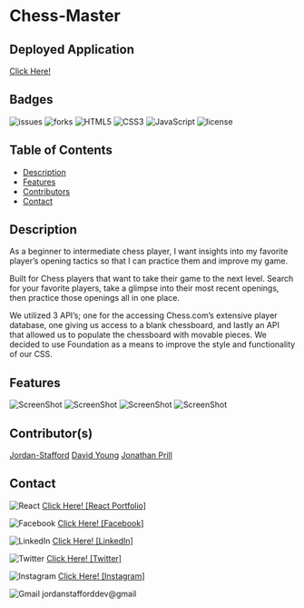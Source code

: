 # Chess-Master

## Deployed Application
[Click Here!](https://jowstafford.github.io/ChessMaster/)

## Badges
![issues](https://img.shields.io/github/issues/Jordan-Stafford/HTML-CSS-Git-Code-Refactor?style=for-the-badge)
![forks](https://img.shields.io/github/forks/Jordan-Stafford/HTML-CSS-Git-Code-Refactor?style=for-the-badge)
![HTML5](https://img.shields.io/badge/html5-%23E34F26.svg?style=for-the-badge&logo=html5&logoColor=white)
![CSS3](https://img.shields.io/badge/css3-%231572B6.svg?style=for-the-badge&logo=css3&logoColor=white)
![JavaScript](https://img.shields.io/badge/javascript-%23323330.svg?style=for-the-badge&logo=javascript&logoColor=%23F7DF1E)
![license](https://img.shields.io/github/license/Jordan-Stafford/HTML-CSS-Git-Code-Refactor?style=for-the-badge)


## Table of Contents
- [Description](#description)
- [Features](#features)
- [Contributors](#contributors)
- [Contact](#contact)

## Description
As a beginner to intermediate chess player, I want insights into my favorite player’s opening tactics so that I can practice them and improve my game.

Built for Chess players that want to take their game to the next level. Search for your favorite players, take a glimpse into their most recent openings, then practice those openings all in one place.

We utilized 3 API’s; one for the accessing Chess.com’s extensive player database, one giving us access to a blank chessboard, and lastly an API that allowed us to populate the chessboard with movable pieces. We decided to use Foundation as a means to improve the style and functionality of our CSS. 

## Features
![ScreenShot](/assets/placeholder-images/chessmaster1.png "screenshot1")
![ScreenShot](/assets/placeholder-images/chessmaster2.png "screenshot1")
![ScreenShot](/assets/placeholder-images/chessmaster3.png "screenshot1")
![ScreenShot](/assets/placeholder-images/chessmaster4.png "screenshot1")

## Contributor(s)
[Jordan-Stafford](https://github.com/Jordan-Stafford)
[David Young](https://github.com/DY9040)
[Jonathan Prill](https://github.com/jonathanprill)


## Contact
![React](https://img.shields.io/badge/react-%2320232a.svg?style=for-the-badge&logo=react&logoColor=%2361DAFB)
[Click Here! [React Portfolio]](https://github.com/Jordan-Stafford/React-Portfolio)

![Facebook](https://img.shields.io/badge/Facebook-%231877F2.svg?style=for-the-badge&logo=Facebook&logoColor=white)
[Click Here! [Facebook]](https://www.facebook.com/people/Jordan-Stafford/100078255585061/)

![LinkedIn](https://img.shields.io/badge/linkedin-%230077B5.svg?style=for-the-badge&logo=linkedin&logoColor=white)
[Click Here! [LinkedIn]](https://www.linkedin.com/in/jordan-stafford-806326221)

![Twitter](https://img.shields.io/badge/Twitter-%231DA1F2.svg?style=for-the-badge&logo=Twitter&logoColor=white)
[Click Here! [Twitter]](https://twitter.com/JordanS44772852)

![Instagram](https://img.shields.io/badge/Instagram-%23E4405F.svg?style=for-the-badge&logo=Instagram&logoColor=white)
[Click Here! [Instagram]](https://www.instagram.com/_jordan_stafford_/)

![Gmail](https://img.shields.io/badge/Gmail-D14836?style=for-the-badge&logo=gmail&logoColor=white)
jordanstafforddev@gmail
